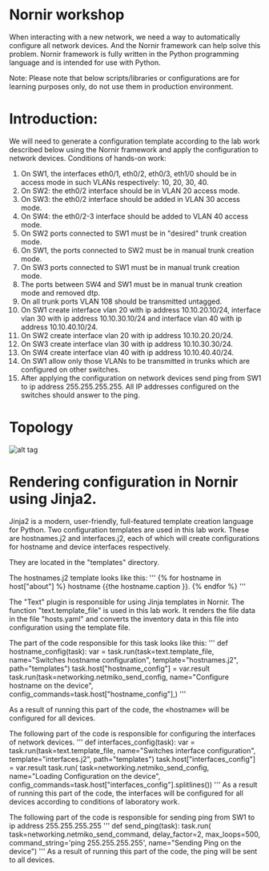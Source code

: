 # Nornir workshop
When interacting with a new network, we need a way to automatically configure all network devices. And the Nornir framework can help solve this problem.
Nornir framework is fully written in the Python programming language and is intended for use with Python.

Note: Please note that below scripts/libraries or configurations are for learning purposes only, do not use them in production environment.

# Introduction:
We will need to generate a configuration template according to the lab work described below using the Nornir framework and apply the configuration to network devices.
Conditions of hands-on work:

1.	On SW1, the interfaces eth0/1, eth0/2, eth0/3, eth1/0 should be in access mode in such VLANs respectively: 10, 20, 30, 40.
2.	On SW2: the eth0/2 interface should be in VLAN 20 access mode. 
3.	On SW3: the eth0/2 interface should be added in VLAN 30 access mode. 
4.	On SW4: the eth0/2-3 interface should be added to VLAN 40 access mode.
5.	On SW2 ports connected to SW1 must be in "desired" trunk creation mode.
6.	On SW1, the ports connected to SW2 must be in manual trunk creation mode.
7.	On SW3 ports connected to SW1 must be in manual trunk creation mode.
8.	The ports between SW4 and SW1 must be in manual trunk creation mode and removed dtp.
9.	On all trunk ports VLAN 108 should be transmitted untagged.
10.	On SW1 create interface vlan 20 with ip address 10.10.20.10/24, interface vlan 30 with ip address 10.10.30.10/24 and interface vlan 40 with ip address  10.10.40.10/24.
11.	On SW2 create interface vlan 20 with ip address 10.10.20.20/24.
12.	On SW3 create interface vlan 30 with ip address 10.10.30.30/24. 
13.	On SW4 create interface vlan 40 with ip address 10.10.40.40/24.
14.	On SW1 allow only those VLANs to be transmitted in trunks which are configured on other switches.
15.	After applying the configuration on network devices send ping from SW1 to ip address 255.255.255.255. All IP addresses configured on the switches should answer to the ping.

# Topology
![alt tag](https://github.com/emilgaripov/nornir_workshop/blob/master/topology.png)​
# Rendering configuration in Nornir using Jinja2.
Jinja2 is a modern, user-friendly, full-featured template creation language for Python. Two configuration templates are used in this lab work.  These are hostnames.j2 and interfaces.j2, each of which will create configurations for hostname and device interfaces respectively. 

They are located in the "templates" directory.

The hostnames.j2 template looks like this:
'''
{% for hostname in host["about"] %}
hostname {{the hostname.caption }}.
{% endfor %}
'''

The "Text" plugin is responsible for using Jinja templates in Nornir. The function "text.template_file" is used in this lab work. It renders the file data in the file "hosts.yaml" and converts the inventory data in this file into configuration using the template file.

The part of the code responsible for this task looks like this:
'''
def hostname_config(task):
    var = task.run(task=text.template_file,
                   name="Switches hostname configuration",
                   template="hostnames.j2",
                   path="templates")
    task.host["hostname_config"] = var.result    task.run(task=networking.netmiko_send_config,
             name="Configure hostname on the device",
             config_commands=task.host["hostname_config"],)
'''

As a result of running this part of the code, the «hostname» will be configured for all devices.
 

The following part of the code is responsible for configuring the interfaces of network devices.
'''
def interfaces_config(task):
    var = task.run(task=text.template_file,
                   name="Switches interface configuration",
                   template="interfaces.j2",
                   path="templates")    task.host["interfaces_config"] = var.result
    task.run(
    task=networking.netmiko_send_config,
    name="Loading Configuration on the device",
    config_commands=task.host["interfaces_config"].splitlines())
'''
As a result of running this part of the code, the interfaces will be configured for all devices according to conditions of laboratory work.



The following part of the code is responsible for sending ping from SW1 to ip address 255.255.255.255
'''
def send_ping(task):
task.run(
task=networking.netmiko_send_command, delay_factor=2, 
max_loops=500,
command_string='ping 255.255.255.255',
name="Sending Ping on the device")
'''
As a result of running this part of the code, the ping will be sent to all devices.

